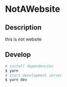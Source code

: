 # NotAWebsite

## Description

this is not website

## Develop

```bash
# install dependencies
$ yarn
# start development server
$ yarn dev
```
